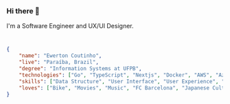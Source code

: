 ### Hi there 👋

I'm a Software Engineer and UX/UI Designer.

#

```JSON
{
    "name": "Ewerton Coutinho",
    "live": "Paraíba, Brazil",
    "degree": "Information Systems at UFPB",
    "technologies": ["Go", "TypeScript", "Nextjs", "Docker", "AWS", "Azure"],
    "skills": ["Data Structure", "User Interface", "User Experience", "Microservices", "Responsive Web Design"],
    "loves": ["Bike", "Movies", "Music", "FC Barcelona", "Japanese Culture"]
}
```
